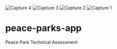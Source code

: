 ![Capture 4](https://user-images.githubusercontent.com/29736968/131347266-fbb3bc40-0186-4c1d-bed6-f484a3e8ff63.png)
![Capture 3](https://user-images.githubusercontent.com/29736968/131347288-f7c6e7f3-5728-4f33-b96a-c7cd520f2e5c.png)
![Capture 2](https://user-images.githubusercontent.com/29736968/131347338-ac3bbf05-079e-44d7-8a00-685b5e4b3e06.PNG)
![Capture 1](https://user-images.githubusercontent.com/29736968/131347346-742c9468-93ed-4ab7-ac58-9ffd9424623b.PNG)
# peace-parks-app
Peace Park Technical Assessment
